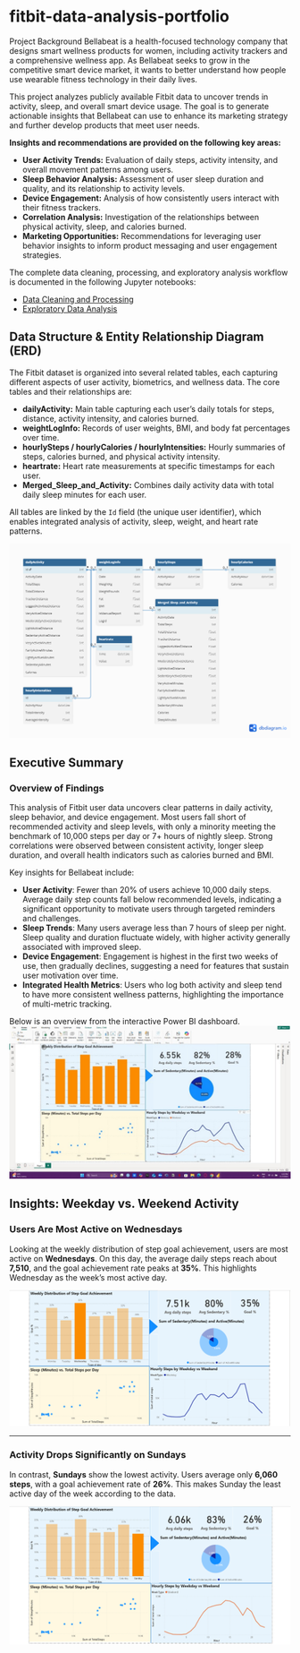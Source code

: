 # fitbit-data-analysis-portfolio
Project Background
Bellabeat is a health-focused technology company that designs smart wellness products for women, including activity trackers and a comprehensive wellness app. As Bellabeat seeks to grow in the competitive smart device market, it wants to better understand how people use wearable fitness technology in their daily lives.

This project analyzes publicly available Fitbit data to uncover trends in activity, sleep, and overall smart device usage. The goal is to generate actionable insights that Bellabeat can use to enhance its marketing strategy and further develop products that meet user needs.

**Insights and recommendations are provided on the following key areas:**

- **User Activity Trends:** Evaluation of daily steps, activity intensity, and overall movement patterns among users.
- **Sleep Behavior Analysis:** Assessment of user sleep duration and quality, and its relationship to activity levels.
- **Device Engagement:** Analysis of how consistently users interact with their fitness trackers.
- **Correlation Analysis:** Investigation of the relationships between physical activity, sleep, and calories burned.
- **Marketing Opportunities:** Recommendations for leveraging user behavior insights to inform product messaging and user engagement strategies.

The complete data cleaning, processing, and exploratory analysis workflow is documented in the following Jupyter notebooks:

- [Data Cleaning and Processing](Fitbit_Process_Phase.ipynb)
- [Exploratory Data Analysis](Bellabeat_Fitbit_Analysis.ipynb)

 ## Data Structure & Entity Relationship Diagram (ERD)

The Fitbit dataset is organized into several related tables, each capturing different aspects of user activity, biometrics, and wellness data. The core tables and their relationships are:

- **dailyActivity:** Main table capturing each user’s daily totals for steps, distance, activity intensity, and calories burned.
- **weightLogInfo:** Records of user weights, BMI, and body fat percentages over time.
- **hourlySteps / hourlyCalories / hourlyIntensities:** Hourly summaries of steps, calories burned, and physical activity intensity.
- **heartrate:** Heart rate measurements at specific timestamps for each user.
- **Merged_Sleep_and_Activity:** Combines daily activity data with total daily sleep minutes for each user.

All tables are linked by the `Id` field (the unique user identifier), which enables integrated analysis of activity, sleep, weight, and heart rate patterns.

![Fitbit Data ERD](ERD%20for%20fitbit.png.png)

## Executive Summary

### Overview of Findings

This analysis of Fitbit user data uncovers clear patterns in daily activity, sleep behavior, and device engagement. Most users fall short of recommended activity and sleep levels, with only a minority meeting the benchmark of 10,000 steps per day or 7+ hours of nightly sleep. Strong correlations were observed between consistent activity, longer sleep duration, and overall health indicators such as calories burned and BMI.

Key insights for Bellabeat include:
- **User Activity**: Fewer than 20% of users achieve 10,000 daily steps. Average daily step counts fall below recommended levels, indicating a significant opportunity to motivate users through targeted reminders and challenges.
- **Sleep Trends**: Many users average less than 7 hours of sleep per night. Sleep quality and duration fluctuate widely, with higher activity generally associated with improved sleep.
- **Device Engagement**: Engagement is highest in the first two weeks of use, then gradually declines, suggesting a need for features that sustain user motivation over time.
- **Integrated Health Metrics**: Users who log both activity and sleep tend to have more consistent wellness patterns, highlighting the importance of multi-metric tracking.

Below is an overview from the interactive Power BI dashboard. 
![Power BI Dashboard Overview](Power%20bi%20dashboard%20for%20fitbit.jpg)

## Insights: Weekday vs. Weekend Activity

### Users Are Most Active on Wednesdays

Looking at the weekly distribution of step goal achievement, users are most active on **Wednesdays**. On this day, the average daily steps reach about **7,510**, and the goal achievement rate peaks at **35%**. This highlights Wednesday as the week’s most active day.

![Step Goal Achievement – Wednesday](dashboard_wednesday.png)

---

### Activity Drops Significantly on Sundays

In contrast, **Sundays** show the lowest activity. Users average only **6,060 steps**, with a goal achievement rate of **26%**. This makes Sunday the least active day of the week according to the data.

![Step Goal Achievement – Sunday](dashboard_sunday.png)









